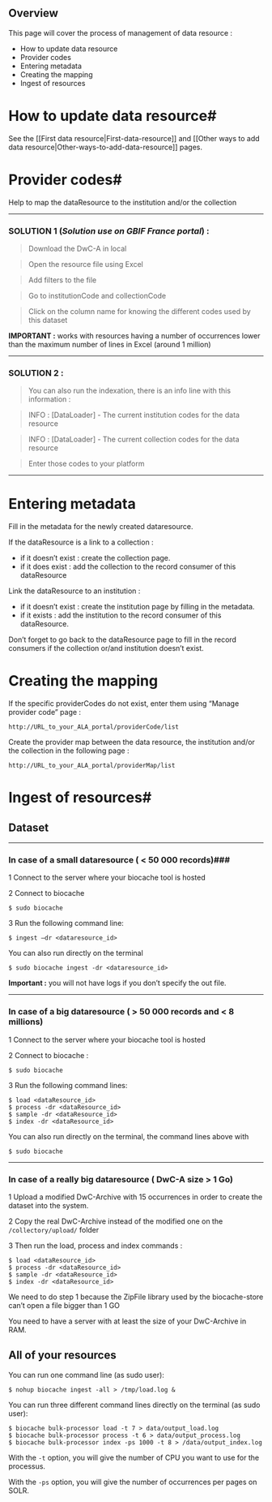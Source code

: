 ## Overview
This page will cover the process of management of data resource :
* How to update data resource
* Provider codes
* Entering metadata
* Creating the mapping
* Ingest of resources

# How to update data resource#

See the [[First data resource|First-data-resource]] and [[Other ways to add data resource|Other-ways-to-add-data-resource]] pages.


# Provider codes#

Help to map the dataResource to the institution and/or the collection 


***

### SOLUTION 1 (_Solution use on GBIF France portal_) : ###

>Download the DwC-A in local

>Open the resource file using Excel

>Add filters to the file

>Go to institutionCode and collectionCode

>Click on the column name for knowing the different codes used by this dataset

__IMPORTANT :__ works with resources having a number of occurrences lower than the maximum number of lines in Excel (around 1 million)

***

### SOLUTION 2 : ###
 
>You can also run the indexation, there is an info line with this information :

>INFO : [DataLoader] - The current institution codes for the data resource

>INFO : [DataLoader] - The current collection codes for the data resource

>Enter those codes to your platform

***


# Entering metadata #

Fill in the metadata for the newly created dataresource. 

If the dataResource is a link to a collection :
* if it doesn’t exist :  create the collection page.
* if it does exist : add the collection to the record consumer of this dataResource 

Link the dataResource to an institution :
* if it doesn’t exist : create the institution page by filling in the metadata.
* if it exists : add the institution to the record consumer of this dataResource.

Don’t forget to go back to the dataResource page to fill in the record consumers if the collection or/and institution doesn’t exist. 

# Creating the mapping #

If the specific providerCodes do not exist, enter them using “Manage provider code” page : 

`http://URL_to_your_ALA_portal/providerCode/list` 

Create the provider map between the data resource, the institution and/or the collection in the following page : 

`http://URL_to_your_ALA_portal/providerMap/list`

# Ingest of resources#

## Dataset ##

***

### In case of a small dataresource ( < 50 000 records)###

1 Connect to the server where your biocache tool is hosted

2 Connect to biocache 

	$ sudo biocache

3 Run the following command line: 

	$ ingest –dr <dataresource_id>

You can also run directly on the terminal

	$ sudo biocache ingest -dr <dataresource_id>
	
__Important :__ you will not have logs if you don’t specify the out file.

***

### In case of a big dataresource ( > 50 000 records and < 8 millions) ###

1 Connect to the server where your biocache tool is hosted

2 Connect to biocache : 

	$ sudo biocache

3 Run the following command lines: 

	$ load <dataResource_id>
	$ process -dr <dataResource_id>
	$ sample -dr <dataResource_id> 
	$ index -dr <dataResource_id>

You can also run directly on the terminal, the command lines above with 

	$ sudo biocache 

***

### In case of a really big dataresource ( DwC-A size > 1 Go) ###

 1 Upload a modified DwC-Archive with 15 occurrences in order to create the dataset into the system.

 2 Copy the real DwC-Archive instead of the modified one on the `/collectory/upload/` folder

 3 Then run the load, process and index commands : 

	$ load <dataResource_id>
	$ process -dr <dataResource_id>
	$ sample -dr <dataResource_id> 
	$ index -dr <dataResource_id>
 
 We need to do step 1 because the ZipFile library used by the biocache-store can’t open a file bigger than 1 GO

 You need to have a server with at least the size of your DwC-Archive in RAM. 


## All of your resources ##

You can run one command line (as sudo user):

	$ nohup biocache ingest -all > /tmp/load.log &

You can run three different command lines directly on the terminal (as sudo user):

	$ biocache bulk-processor load -t 7 > data/output_load.log
	$ biocache bulk-processor process -t 6 > data/output_process.log
	$ biocache bulk-processor index -ps 1000 -t 8 > /data/output_index.log

With the `-t` option, you will give the number of CPU you want to use for the processus.

With the `-ps` option, you will give the number of occurrences per pages on SOLR. 